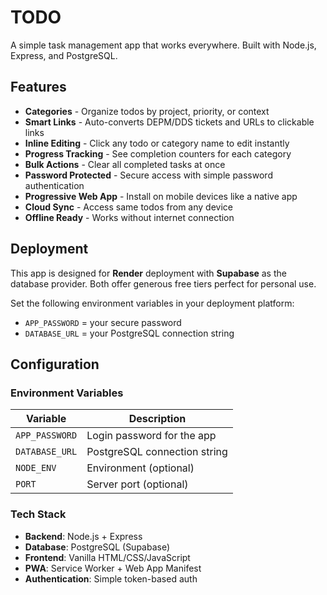 # TODO

A simple task management app that works everywhere. Built with Node.js, Express, and PostgreSQL.

## Features

- **Categories** - Organize todos by project, priority, or context
- **Smart Links** - Auto-converts DEPM/DDS tickets and URLs to clickable links  
- **Inline Editing** - Click any todo or category name to edit instantly
- **Progress Tracking** - See completion counters for each category
- **Bulk Actions** - Clear all completed tasks at once
- **Password Protected** - Secure access with simple password authentication
- **Progressive Web App** - Install on mobile devices like a native app
- **Cloud Sync** - Access same todos from any device
- **Offline Ready** - Works without internet connection

## Deployment

This app is designed for **Render** deployment with **Supabase** as the database provider. Both offer generous free tiers perfect for personal use.

Set the following environment variables in your deployment platform:
- `APP_PASSWORD` = your secure password  
- `DATABASE_URL` = your PostgreSQL connection string

## Configuration

### Environment Variables

| Variable | Description |
|----------|-------------|
| `APP_PASSWORD` | Login password for the app |
| `DATABASE_URL` | PostgreSQL connection string |
| `NODE_ENV` | Environment (optional) |
| `PORT` | Server port (optional) |

### Tech Stack

- **Backend**: Node.js + Express
- **Database**: PostgreSQL (Supabase)
- **Frontend**: Vanilla HTML/CSS/JavaScript
- **PWA**: Service Worker + Web App Manifest
- **Authentication**: Simple token-based auth
